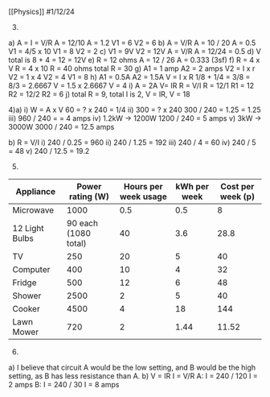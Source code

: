 [[Physics]]
#1/12/24 

3)
a)
	A = I = V/R
	A = 12/10
	A = 1.2
	V1 = 6
	V2 = 6
b)
	A = V/R
	A = 10 / 20
	A = 0.5
	V1 = 4/5 x 10 
	V1 = 8
	V2 = 2
c)
	V1 = 9V
	V2 = 12V
	A = V/R
	A = 12/24 = 0.5
d)
	V total is 8 + 4 = 12
	= 12V
e) 
	R = 12 ohms
	A = 12 / 26
	A = 0.333 (3sf)
f)
	R = 4 x V
	R = 4 x 10
	R = 40 ohms total
	R = 30
g)
	A1 = 1 amp
	A2 = 2 amps
	V2 = I x r
	V2 = 1 x 4
	V2 = 4
	V1 = 8
h) 
	A1 = 0.5A
	A2 = 1.5A
	V = I x R
	1/8 + 1/4 = 3/8 = 8/3 = 2.6667
	V = 1.5 x 2.6667
	V = 4
i) 
	A = 2A
	V= IR
	R = V/I
	R = 12/1
	R1 = 12
	R2 = 12/2
	R2 = 6
j)
	total R = 9, total I is 2, V = IR, 
	V = 18

4)a)
i) 
	W = A x V
	60 = ? x 240
	= 1/4
ii) 
	300 = ? x 240
	300 / 240 = 1.25
	= 1.25
iii)
	960 / 240 = 
	= 4 amps
iv) 
	1.2kW -> 1200W
	1200 / 240 
	= 5 amps
v) 
	3kW -> 3000W
	3000 / 240
	= 12.5 amps

b) R = V/I
i) 240 / 0.25 = 960
ii) 240 / 1.25 = 192
iii) 240 / 4 = 60
iv) 240 / 5 = 48
v) 240 / 12.5 = 19.2

5)

| Appliance      | Power rating (W)     | Hours per week usage | kWh per week | Cost per week (p) |
| -------------- | -------------------- | -------------------- | ------------ | ----------------- |
| Microwave      | 1000                 | 0.5                  | 0.5          | 8                 |
| 12 Light Bulbs | 90 each (1080 total) | 40                   | 3.6          | 28.8              |
| TV             | 250                  | 20                   | 5            | 40                |
| Computer       | 400                  | 10                   | 4            | 32                |
| Fridge         | 500                  | 12                   | 6            | 48                |
| Shower         | 2500                 | 2                    | 5            | 40                |
| Cooker         | 4500                 | 4                    | 18           | 144               |
| Lawn Mower     | 720                  | 2                    | 1.44         | 11.52             |
6)
a)
	I believe that circuit A would be the low setting, and B would be the high setting, as B has less resistance than A.
b)
	V = IR
	I = V/R
	A:
	I = 240 / 120
I = 2 amps
	B:
	I = 240 / 30
	I = 8 amps